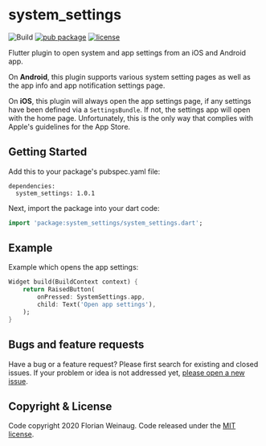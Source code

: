 # system_settings

![Build](https://github.com/fweinaug/system_settings/workflows/Build/badge.svg)
[![pub package](https://img.shields.io/pub/v/system_settings.svg)](https://pub.dev/packages/system_settings)
[![license](https://img.shields.io/badge/license-MIT-green)](https://github.com/fweinaug/system_settings/blob/master/LICENSE)

Flutter plugin to open system and app settings from an iOS and Android app.

On **Android**, this plugin supports various system setting pages as well as the app info and app notification settings page.

On **iOS**, this plugin will always open the app settings page, if any settings have been defined via a `SettingsBundle`.
If not, the settings app will open with the home page. Unfortunately, this is the only way that complies with Apple's guidelines for the App Store.

## Getting Started

Add this to your package's pubspec.yaml file:

```
dependencies:
  system_settings: 1.0.1
```

Next, import the package into your dart code:

```dart
import 'package:system_settings/system_settings.dart';
```

## Example

Example which opens the app settings:

```dart
Widget build(BuildContext context) {
    return RaisedButton(
        onPressed: SystemSettings.app,
        child: Text('Open app settings'),
    );
}
```

## Bugs and feature requests

Have a bug or a feature request? Please first search for existing and closed issues.
If your problem or idea is not addressed yet, [please open a new issue](https://github.com/fweinaug/system_settings/issues/new).

## Copyright & License

Code copyright 2020 Florian Weinaug.
Code released under the [MIT license](https://github.com/fweinaug/system_settings/blob/master/LICENSE).
